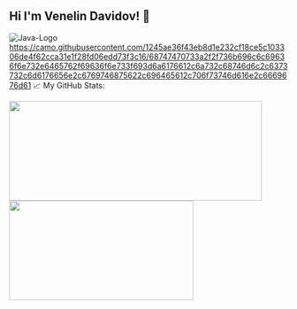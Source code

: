 ## Hi I'm Venelin Davidov! 👋
![Java-Logo](https://github.com/user-attachments/assets/0dbcdf39-e79b-473a-a88c-ce5d9ee0bc61)
https://camo.githubusercontent.com/1245ae36f43eb8d1e232cf18ce5c103306de4f62cca31e1f28fd06edd73f3c16/68747470733a2f2f736b696c6c69636f6e732e6465762f69636f6e733f693d6a6176612c6a732c68746d6c2c6373732c6d6176656e2c6769746875622c696465612c706f73746d616e2c6669676d61
📈 My GitHub Stats:
<p>
  <img height="180em" width="457px" src="https://github-readme-stats.vercel.app/api?username=venelindavidov&hide=issues&show_icons=true&count_private=true"/>
  <img height="180em" width="333px" src="https://github-readme-stats.vercel.app/api/top-langs/?username=venelindavidov&layout=compact&hide=handlebars"/>
</p>
<!--
**VenelinDavidov/VenelinDavidov** is a ✨ _special_ ✨ repository because its `README.md` (this file) appears on your GitHub profile.

Here are some ideas to get you started:

- 🔭 I’m currently working on ...
- 🌱 I’m currently learning ...
- 👯 I’m looking to collaborate on ...
- 🤔 I’m looking for help with ...
- 💬 Ask me about ...
- 📫 How to reach me: ...
- 😄 Pronouns: ...
- ⚡ Fun fact: ...
-->
